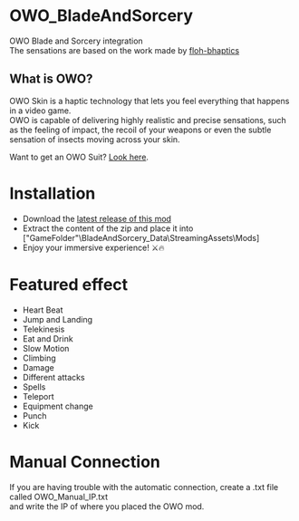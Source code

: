 # OWO_BladeAndSorcery
OWO Blade and Sorcery integration  
The sensations are based on the work made by [floh-bhaptics](https://github.com/floh-bhaptics/BladeAndSorcery_OWO)

## What is OWO?
OWO Skin is a haptic technology that lets you feel everything that happens in a video game.  
OWO is capable of delivering highly realistic and precise sensations, such as the feeling of impact, the recoil of your weapons or even the subtle sensation of insects moving across your skin.

Want to get an OWO Suit? [Look here](https://owogame.com/shop/).

# Installation
- Download the [latest release of this mod](https://github.com/OWODevelopers/OWO_BladeAndSorcery/releases/latest)
- Extract the content of the zip and place it into ["GameFolder"\BladeAndSorcery_Data\StreamingAssets\Mods]
- Enjoy your immersive experience! ⚔🔥

# Featured effect
- Heart Beat
- Jump and Landing
- Telekinesis
- Eat and Drink
- Slow Motion
- Climbing
- Damage
- Different attacks
- Spells
- Teleport
- Equipment change
- Punch
- Kick
 
# Manual Connection
If you are having trouble with the automatic connection, create a .txt file called OWO_Manual_IP.txt  
and write the IP of where you placed the OWO mod.
